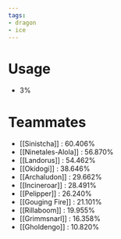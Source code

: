 ```yaml
---
tags:
- dragon
- ice
---
```

# Usage
- 3%
# Teammates
- [[Sinistcha]] : 60.406%
- [[Ninetales-Alola]] : 56.870%
- [[Landorus]] : 54.462%
- [[Okidogi]] : 38.646%
- [[Archaludon]] : 29.662%
- [[Incineroar]] : 28.491%
- [[Pelipper]] : 26.240%
- [[Gouging Fire]] : 21.101%
- [[Rillaboom]] : 19.955%
- [[Grimmsnarl]] : 16.358%
- [[Gholdengo]] : 10.820%